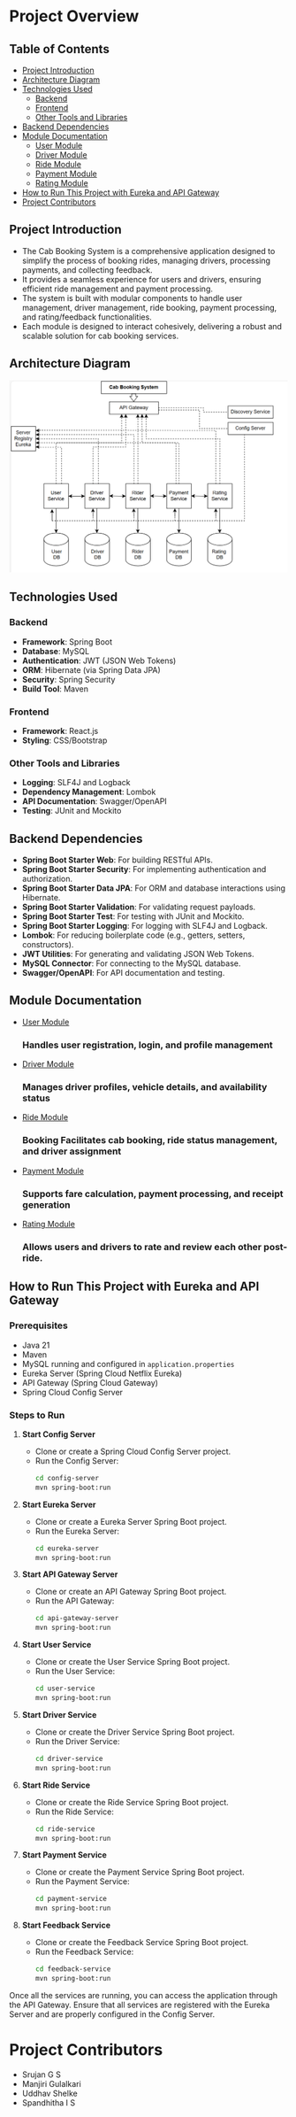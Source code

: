 # Project Overview

## Table of Contents
- [Project Introduction](#project-introduction)
- [Architecture Diagram](#architecture-diagram)
- [Technologies Used](#technologies-used)
    - [Backend](#backend)
    - [Frontend](#frontend)
    - [Other Tools and Libraries](#other-tools-and-libraries)
- [Backend Dependencies](#backend-dependencies)
- [Module Documentation](#module-documentation)
    - [User Module](./User_Module.md)
    - [Driver Module](./Driver_Module.md)
    - [Ride Module](./Ride_Module.md)
    - [Payment Module](./Payment_Module.md)
    - [Rating Module](./Rating_Module.md)
- [How to Run This Project with Eureka and API Gateway](#how-to-run-this-project-with-eureka-and-api-gateway)
- [Project Contributors](#project-contributors)


## Project Introduction
* The Cab Booking System is a comprehensive application designed to simplify the process of booking rides, managing drivers, processing payments, and collecting feedback. 
* It provides a seamless experience for users and drivers, ensuring efficient ride management and payment processing. 
* The system is built with modular components to handle user management, driver management, ride booking, payment processing, and rating/feedback functionalities. 
* Each module is designed to interact cohesively, delivering a robust and scalable solution for cab booking services.

## Architecture Diagram
![MicroService Architecture Diagram](image.png)

## Technologies Used

### Backend
- **Framework**: Spring Boot  
- **Database**: MySQL  
- **Authentication**: JWT (JSON Web Tokens)  
- **ORM**: Hibernate (via Spring Data JPA)  
- **Security**: Spring Security  
- **Build Tool**: Maven  

### Frontend
- **Framework**: React.js  
- **Styling**: CSS/Bootstrap  

### Other Tools and Libraries
- **Logging**: SLF4J and Logback  
- **Dependency Management**: Lombok  
- **API Documentation**: Swagger/OpenAPI  
- **Testing**: JUnit and Mockito  

## Backend Dependencies
- **Spring Boot Starter Web**: For building RESTful APIs.  
- **Spring Boot Starter Security**: For implementing authentication and authorization.  
- **Spring Boot Starter Data JPA**: For ORM and database interactions using Hibernate.  
- **Spring Boot Starter Validation**: For validating request payloads.  
- **Spring Boot Starter Test**: For testing with JUnit and Mockito.  
- **Spring Boot Starter Logging**: For logging with SLF4J and Logback.  
- **Lombok**: For reducing boilerplate code (e.g., getters, setters, constructors).  
- **JWT Utilities**: For generating and validating JSON Web Tokens.  
- **MySQL Connector**: For connecting to the MySQL database.  
- **Swagger/OpenAPI**: For API documentation and testing.  

## Module Documentation
- [User Module](./User_Module.md)  
  ### Handles user registration, login, and profile management

- [Driver Module](./Driver_Module.md)
  ### Manages driver profiles, vehicle details, and availability status  

- [Ride Module](./Ride_Module.md)
  ### Booking Facilitates cab booking, ride status management, and driver assignment

- [Payment Module](./Payment_Module.md)  
  ### Supports fare calculation, payment processing, and receipt generation

- [Rating Module](./Rating_Module.md)  
  ### Allows users and drivers to rate and review each other post-ride.

## How to Run This Project with Eureka and API Gateway

### Prerequisites
- Java 21  
- Maven  
- MySQL running and configured in `application.properties`  
- Eureka Server (Spring Cloud Netflix Eureka)  
- API Gateway (Spring Cloud Gateway)  
- Spring Cloud Config Server  

### Steps to Run
1. **Start Config Server**  
     - Clone or create a Spring Cloud Config Server project.  
     - Run the Config Server:  
         ```bash
         cd config-server
         mvn spring-boot:run
         ```

2. **Start Eureka Server**  
     - Clone or create a Eureka Server Spring Boot project.  
     - Run the Eureka Server:  
         ```bash
         cd eureka-server
         mvn spring-boot:run
         ```

3. **Start API Gateway Server**  
     - Clone or create an API Gateway Spring Boot project.  
     - Run the API Gateway:  
         ```bash
         cd api-gateway-server
         mvn spring-boot:run
         ```

4. **Start User Service**  
     - Clone or create the User Service Spring Boot project.  
     - Run the User Service:  
         ```bash
         cd user-service
         mvn spring-boot:run
         ```

5. **Start Driver Service**  
     - Clone or create the Driver Service Spring Boot project.  
     - Run the Driver Service:  
         ```bash
         cd driver-service
         mvn spring-boot:run
         ```

6. **Start Ride Service**  
     - Clone or create the Ride Service Spring Boot project.  
     - Run the Ride Service:  
         ```bash
         cd ride-service
         mvn spring-boot:run
         ```

7. **Start Payment Service**  
     - Clone or create the Payment Service Spring Boot project.  
     - Run the Payment Service:  
         ```bash
         cd payment-service
         mvn spring-boot:run
         ```

8. **Start Feedback Service**  
     - Clone or create the Feedback Service Spring Boot project.  
     - Run the Feedback Service:  
         ```bash
         cd feedback-service
         mvn spring-boot:run
         ```

Once all the services are running, you can access the application through the API Gateway. Ensure that all services are registered with the Eureka Server and are properly configured in the Config Server.


# Project Contributors

- Srujan G S
- Manjiri Gulalkari
- Uddhav Shelke
- Spandhitha I S